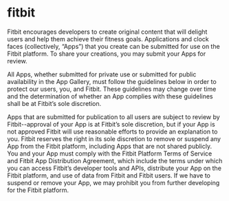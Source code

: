 # fitbit
Fitbit encourages developers to create original content that will delight users and help them achieve their fitness goals. Applications and clock faces (collectively, “Apps”) that you create can be submitted for use on the Fitbit platform. To share your creations, you may submit your Apps for review.

All Apps, whether submitted for private use or submitted for public availability in the App Gallery, must follow the guidelines below in order to protect our users, you, and Fitbit. These guidelines may change over time and the determination of whether an App complies with these guidelines shall be at Fitbit’s sole discretion.

Apps that are submitted for publication to all users are subject to review by Fitbit--approval of your App is at Fitbit’s sole discretion, but if your App is not approved Fitbit will use reasonable efforts to provide an explanation to you. Fitbit reserves the right in its sole discretion to remove or suspend any App from the Fitbit platform, including Apps that are not shared publicly. You and your App must comply with the Fitbit Platform Terms of Service and Fitbit App Distribution Agreement, which include the terms under which you can access Fitbit’s developer tools and APIs, distribute your App on the Fitbit platform, and use of data from Fitbit and Fitbit users. If we have to suspend or remove your App, we may prohibit you from further developing for the Fitbit platform.
